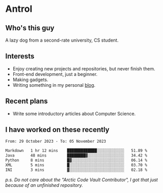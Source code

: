 # Antrol

## Who's this guy

A lazy dog from a second-rate university, CS student.

## Interests

* Enjoy creating new projects and repositories, but never finish them.
* Front-end development, just a beginner.
* Making gadgets.
* Writing something in my personal [blog](https://blog.antrol.xyz/).

## Recent plans

* Write some introductory articles about Computer Science.

<!--
* Try to develop a website for [Anime4KCPP](https://github.com/TianZerL/Anime4KCPP).
* Develop a Markdown renderer which user can customize its css, of course it is GUI-based.~~(If I could finish  it before getting bored)~~
* Work with my [teammates](https://github.com/SWJTU-Lazy-Dogs).
* Find something interests me, as a hobby after finishing my ~~boring~~ homework.
-->

## I have worked on these recently

<!--START_SECTION:waka-->

```txt
From: 29 October 2023 - To: 05 November 2023

Markdown   1 hr 12 mins    █████████████░░░░░░░░░░░░   51.89 %
Java       48 mins         ████████▓░░░░░░░░░░░░░░░░   34.42 %
Python     8 mins          █▓░░░░░░░░░░░░░░░░░░░░░░░   06.14 %
XML        5 mins          █░░░░░░░░░░░░░░░░░░░░░░░░   03.70 %
INI        3 mins          ▓░░░░░░░░░░░░░░░░░░░░░░░░   02.18 %
```

<!--END_SECTION:waka-->

*p.s.  Do not care about the "Arctic Code Vault Contributor", I got that just because of an unfinished repository.*

<!--
**qzmlgfj/qzmlgfj** is a ✨ _special_ ✨ repository because its `README.md` (this file) appears on your GitHub profile.

Here are some ideas to get you started:

- 🔭 I’m currently working on ...
- 🌱 I’m currently learning ...
- 👯 I’m looking to collaborate on ...
- 🤔 I’m looking for help with ...
- 💬 Ask me about ...
- 📫 How to reach me: ...
- 😄 Pronouns: ...
- ⚡ Fun fact: ...
-->
